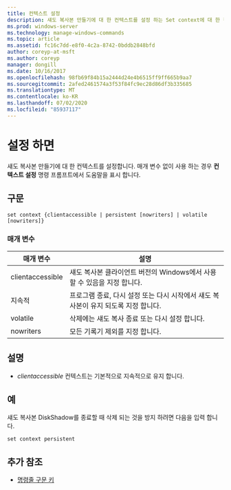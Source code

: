 ```yaml
---
title: 컨텍스트 설정
description: 섀도 복사본 만들기에 대 한 컨텍스트를 설정 하는 Set context에 대 한 참조 문서입니다.
ms.prod: windows-server
ms.technology: manage-windows-commands
ms.topic: article
ms.assetid: fc16c7dd-e8f0-4c2a-8742-0bddb2848bfd
author: coreyp-at-msft
ms.author: coreyp
manager: dongill
ms.date: 10/16/2017
ms.openlocfilehash: 98fb69f84b15a2444d24e4b6515ff9ff665b9aa7
ms.sourcegitcommit: 2afed2461574a3f53f84fc9ec28d86df3b335685
ms.translationtype: MT
ms.contentlocale: ko-KR
ms.lasthandoff: 07/02/2020
ms.locfileid: "85937117"
---
```

# <a name="set-contex"></a>설정 하면

섀도 복사본 만들기에 대 한 컨텍스트를 설정합니다. 매개 변수 없이 사용 하는 경우 **컨텍스트 설정** 명령 프롬프트에서 도움말을 표시 합니다.



## <a name="syntax"></a>구문

```
set context {clientaccessible | persistent [nowriters] | volatile [nowriters]}
```

### <a name="parameters"></a>매개 변수

|매개 변수|설명|
|---------|-----------|
|clientaccessible|섀도 복사본 클라이언트 버전의 Windows에서 사용할 수 있음을 지정 합니다.|
|지속적|프로그램 종료, 다시 설정 또는 다시 시작에서 섀도 복사본이 유지 되도록 지정 합니다.|
|volatile|삭제에는 섀도 복사 종료 또는 다시 설정 합니다.|
|nowriters|모든 기록기 제외를 지정 합니다.|

## <a name="remarks"></a>설명

-   *clientaccessible* 컨텍스트는 기본적으로 지속적으로 유지 합니다.

## <a name="examples"></a>예

섀도 복사본 DiskShadow를 종료할 때 삭제 되는 것을 방지 하려면 다음을 입력 합니다.
```
set context persistent
```

## <a name="additional-references"></a>추가 참조

- [명령줄 구문 키](command-line-syntax-key.md)